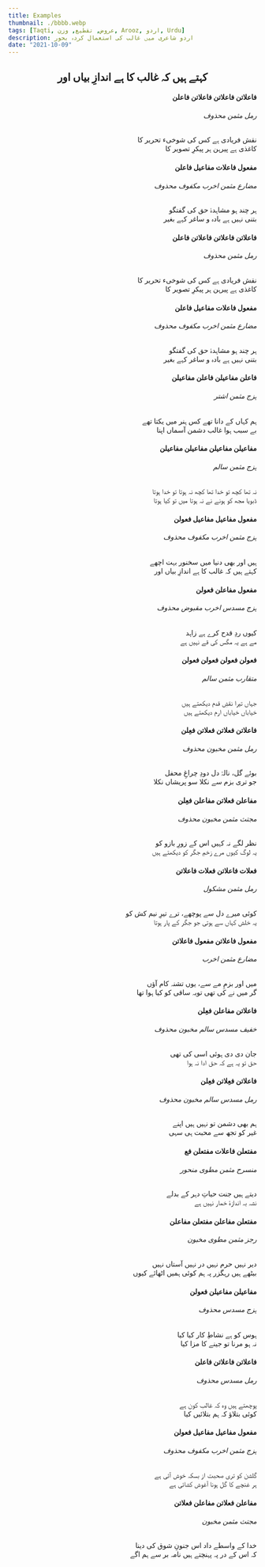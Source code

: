 ```yaml
---
title: Examples
thumbnail: ./bbbb.webp
tags: [Taqti, عروض, تقطیع, وزن, Arooz, اردو, Urdu]
description: اردو شاعری میں غالب کی استعمال کردہ بحور
date: "2021-10-09"
---
```


## کہتے ہیں کہ غالب کا ہے اندازِ بیاں اور




#### فاعلاتن فاعلاتن فاعلاتن فاعلن
###### رمل مثمن محذوف
 نقش فریادی ہے کس کی شوخیء تحریر کا<br/>
 کاغذی ہے پیرہن ہر پیکرِ تصویر کا<br/>

#### مفعول فاعلات مفاعیل فاعلن
###### مضارع مثمن اخرب مکفوف محذوف
 ہر چند ہو مشاہدۂ حق کی گفتگو<br/>
 بتنی نہیں ہے بادہ و ساغر کہے بغیر<br/>



#### فاعلاتن فاعلاتن فاعلاتن فاعلن
###### رمل مثمن محذوف
نقش فریادی ہے کس کی شوخیء تحریر کا<br/>
کاغذی ہے پیرہن ہر پیکرِ تصویر کا

#### مفعول فاعلات مفاعیل فاعلن
###### مضارع مثمن اخرب مکفوف محذوف
ہر چند ہو مشاہدۂ حق کی گفتگو<br/>
بتنی نہیں ہے بادہ و ساغر کہے بغیر

#### فاعلن مفاعیلن فاعلن مفاعیلن
###### ہزج مثمن اشتر
ہم کہاں کے دانا تھے کس ہنر میں یکتا تھے<br/>
بے سبب ہوا غالب دشمن آسماں اپنا

#### مفاعیلن مفاعیلن مفاعیلن مفاعیلن
###### ہزج مثمن سالم
نہ تھا کچھ تو خدا تھا کچھ نہ ہوتا تو خدا ہوتا<br/>
ڈبویا مجھ کو ہونے نے نہ ہوتا میں تو کیا ہوتا

#### مفعول مفاعیل مفاعیل فعولن
###### ہزج مثمن اخرب مکفوف محذوف
ہیں اور بھی دنیا میں سخنور بہت اچھے<br/>
کہتے ہیں کہ غالب کا ہے اندازِ بیاں اور

#### مفعول مفاعلن فعولن
###### ہزج مسدس اخرب مقبوض محذوف
کیوں ردِ قدح کرے ہے زاہد<br/>
مے ہے یہ مگس کی قے نہیں ہے

#### فعولن فعولن فعولن فعولن
###### متقارب مثمن سالم
جہاں تیرا نقشِ قدم دیکھتے ہیں<br/>
خیاباں خیاباں ارم دیکھتے ہیں

#### فاعلاتن فعلاتن فعلاتن فعِلن
###### رمل مثمن مخبون محذوف
بوئے گل، نالۂ دل دودِ چراغِ محفل<br/>
جو تری بزم سے نکلا سو پریشاں نکلا

#### مفاعلن فعلاتن مفاعلن فعِلن
###### مجتث مثمن مخبون محذوف
نظر لگے نہ کہیں اس کے زورِ بازو کو<br/>
یہ لوگ کیوں مرے زخمِ جگر کو دیکھتے ہیں

#### فعلات فاعلاتن فعلات فاعلاتن
###### رمل مثمن مشکول
کوئی میرے دل سے پوچھے، ترے تیرِ نیم کش کو<br/>
یہ خلش کہاں سے ہوتی جو جگر کے پار ہوتا

#### مفعول فاعلاتن مفعول فاعلاتن
###### مضارع مثمن اخرب
میں اور بزمِ مے سے، یوں تشنہ کام آؤں<br/>
گر میں نے کی تھی توبہ ساقی کو کیا ہوا تھا<br/>

#### فاعلاتن مفاعلن فعِلن
###### خفیف مسدس سالم مخبون محذوف
جان دی دی ہوئی اسی کی تھی<br/>
حق تو یہ ہے کہ حق ادا نہ ہوا<br/>

#### فاعلاتن فعِلاتن فعِلن
###### رمل مسدس سالم مخبون محذوف
ہم بھی دشمن تو نہیں ہیں اپنے<br/>
غیر کو تجھ سے محبت ہی سہی

#### مفتعلن فاعلات مفتعلن فع
######  منسرح مثمن مطوی منحور
دیتے ہیں جنت حیاتِ دہر کے بدلے<br/>
نشہ بہ اندازۂ خمار نہیں ہے

#### مفتعلن مفاعلن مفتعلن مفاعلن 
###### رجز مثمن مطوی مخبون
دیر نہیں حرم نہیں در نہیں آستاں نہیں<br/>
بیٹھے ہیں رہگزر پہ ہم کوئی ہمیں اٹھائے کیوں

#### مفاعیلن مفاعیلن فعولن
###### ہزج مسدس محذوف
ہوس کو ہے نشاطِ کار کیا کیا<br/>
نہ ہو مرنا تو جینے کا مزا کیا

#### فاعلاتن فاعلاتن فاعلن
###### رمل مسدس محذوف
پوچھتے ہیں وہ کہ غالب کون ہے<br/>
کوئی بتلاؤ کہ ہم بتلائیں کیا

#### مفعول مفاعیل مفاعیل فعولن
###### ہزج مثمن اخرب مکفوف محذوف
گلشن کو تری صحبت از بسکہ خوش آئی ہے<br/>
ہر غنچے کا گل ہونا آغوش کشائی ہے

#### مفاعلن فعلاتن مفاعلن فعلاتن
###### مجتث مثمن مخبون
خدا کے واسطے داد اس جنونِ شوق کی دینا<br/>
کہ اس کے در پہ پہنچتے ہیں نامہ بر سے ہم اگے


<style>
    h4, h6, p {
        text-align: right;
    }
    h2 {
        text-align: center;
    }
</style>